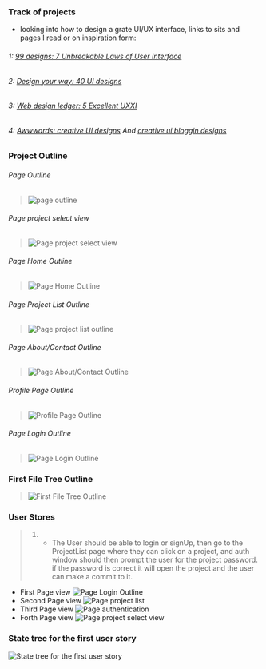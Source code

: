### Track of projects
* looking into how to design a grate UI/UX interface, links to sits and pages I read or on inspiration form:
###### 1: [99 designs: 7 Unbreakable Laws of User Interface](https://99designs.com/blog/tips/7-unbreakable-laws-of-user-interface-design/)
###### 2: [Design your way: 40 UI designs](http://www.designyourway.net/drb/user-interface-design-inspiration-40-ui-design-examples/)
###### 3: [Web design ledger: 5 Excellent UXXI](https://webdesignledger.com/5-excellent-examples-great-uxui-2017/)
###### 4: [Awwwards: creative UI designs](https://www.awwwards.com/creative-ui-design-examples-for-great-ux.html) And [creative ui bloggin designs](https://www.awwwards.com/websites/?award=nominees&categories=blogging)


### Project Outline

###### Page Outline
>![page outline](project-planning/page-outline.jpg)

###### Page project select view
>![Page project select view](project-planning/page-project-select-view.jpg)

###### Page Home Outline
>![Page Home Outline](project-planning/page-home-outline.jpg)

###### Page Project List Outline
>![Page project list outline](project-planning/page-project-list-outline.jpg)

###### Page About/Contact Outline
>![Page About/Contact Outline](project-planning/about-contact-page-outline.jpg)

###### Profile Page Outline
>![Profile Page Outline](project-planning/profile-page-outline.jpg)

###### Page Login Outline
> ![Page Login Outline](project-planning/page-login-outline.jpg)

### First File Tree Outline
> ![First File Tree Outline](project-planning/file-tree-number-one.jpg)

### User Stores

> 1. * The User should be able to login or signUp, then go to the ProjectList page where they can click on a project, and auth window should then prompt the user for the project password. if the password is correct it will open the project and the user can make a commit to it.
  * First Page view
  ![Page Login Outline](project-planning/page-login-outline.jpg)
  * Second Page view
  ![Page project list](project-planning/first-user-story-project-list.jpg)
  * Third Page view
  ![Page authentication](project-planning/authentication.jpg)
  * Forth Page view
  ![Page project select view](project-planning/page-project-select-view.jpg)
  ### State tree for the first user story
  ![State tree for the first user story](project-planning/State-tree.jpg)
